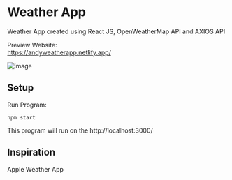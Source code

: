 # Weather App

Weather App created using React JS, OpenWeatherMap API and AXIOS API

Preview Website: <br/>
https://andyweatherapp.netlify.app/

![image](https://user-images.githubusercontent.com/128534708/231295348-96c3f0bd-ab39-4ba3-b84e-99cf0d2256b1.png)

## Setup
Run Program:
```
npm start
```

This program will run on the http://localhost:3000/

## Inspiration
Apple Weather App
